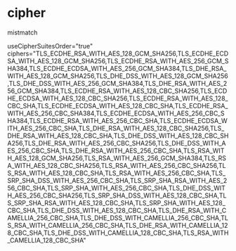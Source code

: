 # cipher
mistmatch

useCipherSuitesOrder="true" ciphers="TLS_ECDHE_RSA_WITH_AES_128_GCM_SHA256,TLS_ECDHE_ECDSA_WITH_AES_128_GCM_SHA256,TLS_ECDHE_RSA_WITH_AES_256_GCM_SHA384,TLS_ECDHE_ECDSA_WITH_AES_256_GCM_SHA384,TLS_DHE_RSA_WITH_AES_128_GCM_SHA256,TLS_DHE_DSS_WITH_AES_128_GCM_SHA256,TLS_DHE_DSS_WITH_AES_256_GCM_SHA384,TLS_DHE_RSA_WITH_AES_256_GCM_SHA384,TLS_ECDHE_RSA_WITH_AES_128_CBC_SHA256,TLS_ECDHE_ECDSA_WITH_AES_128_CBC_SHA256,TLS_ECDHE_RSA_WITH_AES_128_CBC_SHA,TLS_ECDHE_ECDSA_WITH_AES_128_CBC_SHA,TLS_ECDHE_RSA_WITH_AES_256_CBC_SHA384,TLS_ECDHE_ECDSA_WITH_AES_256_CBC_SHA384,TLS_ECDHE_RSA_WITH_AES_256_CBC_SHA,TLS_ECDHE_ECDSA_WITH_AES_256_CBC_SHA,TLS_DHE_RSA_WITH_AES_128_CBC_SHA256,TLS_DHE_RSA_WITH_AES_128_CBC_SHA,TLS_DHE_DSS_WITH_AES_128_CBC_SHA256,TLS_DHE_RSA_WITH_AES_256_CBC_SHA256,TLS_DHE_DSS_WITH_AES_256_CBC_SHA,TLS_DHE_RSA_WITH_AES_256_CBC_SHA,TLS_RSA_WITH_AES_128_GCM_SHA256,TLS_RSA_WITH_AES_256_GCM_SHA384,TLS_RSA_WITH_AES_128_CBC_SHA256,TLS_RSA_WITH_AES_256_CBC_SHA256,TLS_RSA_WITH_AES_128_CBC_SHA,TLS_RSA_WITH_AES_256_CBC_SHA,TLS_SRP_SHA_DSS_WITH_AES_256_CBC_SHA,TLS_SRP_SHA_RSA_WITH_AES_256_CBC_SHA,TLS_SRP_SHA_WITH_AES_256_CBC_SHA,TLS_DHE_DSS_WITH_AES_256_CBC_SHA256,TLS_SRP_SHA_DSS_WITH_AES_128_CBC_SHA,TLS_SRP_SHA_RSA_WITH_AES_128_CBC_SHA,TLS_SRP_SHA_WITH_AES_128_CBC_SHA,TLS_DHE_DSS_WITH_AES_128_CBC_SHA,TLS_DHE_RSA_WITH_CAMELLIA_256_CBC_SHA,TLS_DHE_DSS_WITH_CAMELLIA_256_CBC_SHA,TLS_RSA_WITH_CAMELLIA_256_CBC_SHA,TLS_DHE_RSA_WITH_CAMELLIA_128_CBC_SHA,TLS_DHE_DSS_WITH_CAMELLIA_128_CBC_SHA,TLS_RSA_WITH_CAMELLIA_128_CBC_SHA"
